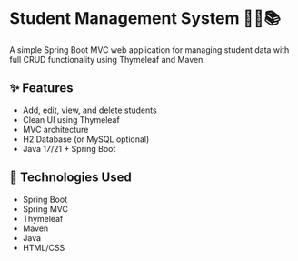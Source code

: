 # Student Management System 🧑‍🎓📚

A simple Spring Boot MVC web application for managing student data with full CRUD functionality using Thymeleaf and Maven.

## ✨ Features
- Add, edit, view, and delete students
- Clean UI using Thymeleaf
- MVC architecture
- H2 Database (or MySQL optional)
- Java 17/21 + Spring Boot

## 🚀 Technologies Used
- Spring Boot
- Spring MVC
- Thymeleaf
- Maven
- Java
- HTML/CSS

